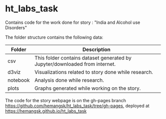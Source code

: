 # ht_labs_task

Contains code for the work done for story : "India and Alcohol use Disorders"

The folder structure contains the following data:

| Folder 							| Description
----------------|-------------
| csv           |  This folder contains dataset generated by Jupyter/downloaded from internet.
| d3viz         | Visualizations related to story done while research.                          
| notebook      | Analysis done while research.                                               
| plots         | Graphs generated while working on the story.  


The code for the story webpage is on the gh-pages branch 
https://github.com/hemangsk/ht_labs_task/tree/gh-pages,
deployed at https://hemangsk.github.io/ht_labs_task
